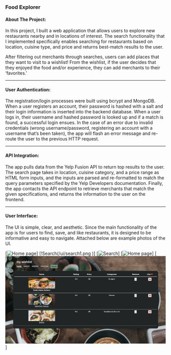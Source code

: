 ### Food Explorer

#### About The Project:
In this project, I built a web application that allows users to explore new restaurants nearby and in locations of interest. The search functionality that I implemented specifically enables searching for restaurants based on location, cuisine type, and price and returns best-match results to the user.  

After filtering out merchants through searches, users can add places that they want to visit to a wishlist! From the wishlist, if the user decides that they enjoyed the food and/or experience, they can add merchants to their ‘favorites.’ 
_________________

#### User Authentication: 
The registration/login processes were built using bcrypt and MongoDB. When a user registers an account, their password is hashed with a salt and their login information is inserted into the backend database. When a user logs in, their username and hashed password is looked up and if a match is found, a successful login ensues. In the case of an error due to invalid credentials (wrong username/password, registering an account with a username that’s been taken), the app will flash an error message and re-route the user to the previous HTTP request. 
_________________

#### API Integration: 
The app pulls data from the Yelp Fusion API to return top results to the user. The search page takes in location, cuisine category, and a price range as HTML form inputs, and the inputs are parsed and re-formatted to match the query parameters specified by the Yelp Developers documentation. Finally, the app contacts the API endpoint to retrieve merchants that match the given specifications, and returns the information to the user on the frontend. 
_________________

#### User Interface: 
The UI is simple, clear, and aesthetic. Since the main functionality of the app is for users to find, save, and like restaurants, it is designed to be informative and easy to navigate. Attached below are example photos of the UI.

[![Home page](/ui/home.png )]
[!Search(/ui/search1.png )]
[![Search](/ui/search2.png )]
[![Home page](/ui/searchresults.png )]
[![Home page](/ui/wishlist.png )]




